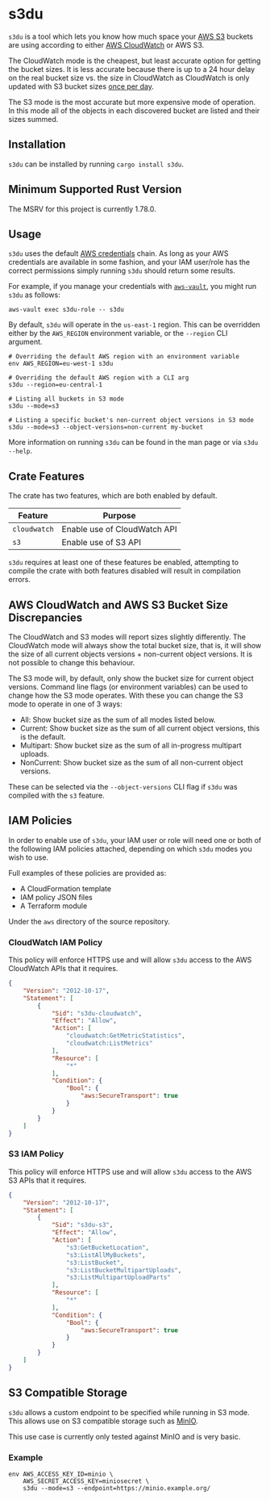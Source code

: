 # s3du

`s3du` is a tool which lets you know how much space your [AWS S3] buckets are
using according to either [AWS CloudWatch] or AWS S3.

The CloudWatch mode is the cheapest, but least accurate option for getting the
bucket sizes. It is less accurate because there is up to a 24 hour delay on the
real bucket size vs. the size in CloudWatch as CloudWatch is only updated with
S3 bucket sizes [once per day].

The S3 mode is the most accurate but more expensive mode of operation. In this
mode all of the objects in each discovered bucket are listed and their sizes
summed.

## Installation

`s3du` can be installed by running `cargo install s3du`.

## Minimum Supported Rust Version

The MSRV for this project is currently 1.78.0.

## Usage

`s3du` uses the default [AWS credentials] chain. As long as your AWS
credentials are available in some fashion, and your IAM user/role has the
correct permissions simply running `s3du` should return some results.

For example, if you manage your credentials with [`aws-vault`], you might run
`s3du` as follows:

```shell
aws-vault exec s3du-role -- s3du
```

By default, `s3du` will operate in the `us-east-1` region. This can be
overridden either by the `AWS_REGION` environment variable, or the `--region`
CLI argument.

```shell
# Overriding the default AWS region with an environment variable
env AWS_REGION=eu-west-1 s3du

# Overriding the default AWS region with a CLI arg
s3du --region=eu-central-1

# Listing all buckets in S3 mode
s3du --mode=s3

# Listing a specific bucket's non-current object versions in S3 mode
s3du --mode=s3 --object-versions=non-current my-bucket
```

More information on running `s3du` can be found in the man page or via
`s3du --help`.

## Crate Features

The crate has two features, which are both enabled by default.

| Feature      | Purpose                      |
|--------------|------------------------------|
| `cloudwatch` | Enable use of CloudWatch API |
| `s3`         | Enable use of S3 API         |

`s3du` requires at least one of these features be enabled, attempting to
compile the crate with both features disabled will result in compilation
errors.

## AWS CloudWatch and AWS S3 Bucket Size Discrepancies

The CloudWatch and S3 modes will report sizes slightly differently. The
CloudWatch mode will always show the total bucket size, that is, it will show
the size of all current objects versions + non-current object versions. It is
not possible to change this behaviour.

The S3 mode will, by default, only show the bucket size for current object
versions. Command line flags (or environment variables) can be used to change
how the S3 mode operates. With these you can change the S3 mode to operate in
one of 3 ways:

  - All: Show bucket size as the sum of all modes listed below.
  - Current: Show bucket size as the sum of all current object versions, this
    is the default.
  - Multipart: Show bucket size as the sum of all in-progress multipart
    uploads.
  - NonCurrent: Show bucket size as the sum of all non-current object versions.

These can be selected via the `--object-versions` CLI flag if `s3du` was
compiled with the `s3` feature.

## IAM Policies

In order to enable use of `s3du`, your IAM user or role will need one or both
of the following IAM policies attached, depending on which `s3du` modes you
wish to use.

Full examples of these policies are provided as:

  - A CloudFormation template
  - IAM policy JSON files
  - A Terraform module

Under the `aws` directory of the source repository.

### CloudWatch IAM Policy

This policy will enforce HTTPS use and will allow `s3du` access to the AWS
CloudWatch APIs that it requires.

```json
{
    "Version": "2012-10-17",
    "Statement": [
        {
            "Sid": "s3du-cloudwatch",
            "Effect": "Allow",
            "Action": [
                "cloudwatch:GetMetricStatistics",
                "cloudwatch:ListMetrics"
            ],
            "Resource": [
                "*"
            ],
            "Condition": {
                "Bool": {
                    "aws:SecureTransport": true
                }
            }
        }
    ]
}
```

### S3 IAM Policy

This policy will enforce HTTPS use and will allow `s3du` access to the AWS S3
APIs that it requires.

```json
{
    "Version": "2012-10-17",
    "Statement": [
        {
            "Sid": "s3du-s3",
            "Effect": "Allow",
            "Action": [
                "s3:GetBucketLocation",
                "s3:ListAllMyBuckets",
                "s3:ListBucket",
                "s3:ListBucketMultipartUploads",
                "s3:ListMultipartUploadParts"
            ],
            "Resource": [
                "*"
            ],
            "Condition": {
                "Bool": {
                    "aws:SecureTransport": true
                }
            }
        }
    ]
}
```

## S3 Compatible Storage

`s3du` allows a custom endpoint to be specified while running in S3 mode. This
allows use on S3 compatible storage such as [MinIO].

This use case is currently only tested against MinIO and is very basic.

### Example

```shell
env AWS_ACCESS_KEY_ID=minio \
    AWS_SECRET_ACCESS_KEY=miniosecret \
    s3du --mode=s3 --endpoint=https://minio.example.org/
```

<!-- links -->
[`aws-vault`]: https://github.com/99designs/aws-vault/
[once per day]: https://docs.aws.amazon.com/AmazonS3/latest/dev/cloudwatch-monitoring.html
[AWS credentials]: https://docs.aws.amazon.com/cli/latest/userguide/cli-chap-configure.html
[AWS CloudWatch]: https://aws.amazon.com/cloudwatch/
[AWS S3]: https://aws.amazon.com/s3/
[MinIO]: https://min.io/
